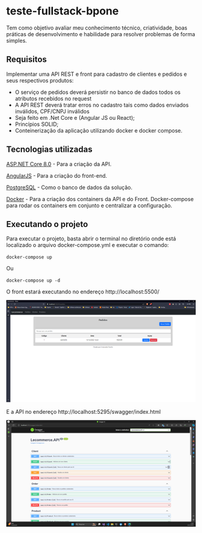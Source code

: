 # teste-fullstack-bpone
Tem como objetivo avaliar meu conhecimento técnico, criatividade, boas práticas de desenvolvimento e habilidade para resolver problemas de forma simples.

## Requisitos
Implementar uma API REST e front para cadastro de clientes e pedidos e seus respectivos produtos:

- O serviço de pedidos deverá persistir no banco de dados todos os atributos recebidos no request
- A API REST deverá tratar erros no cadastro tais como dados enviados inválidos, CPF/CNPJ inválidos
- Seja feito em .Net Core e (Angular JS ou React);
- Princípios SOLID;
- Conteinerização da aplicação utilizando docker e docker compose.

## Tecnologias utilizadas
[ASP.NET Core 8.0](https://learn.microsoft.com/en-us/aspnet/core/release-notes/aspnetcore-8.0?view=aspnetcore-8.0) - Para a criação da API.


[AngularJS](https://angularjs.org/) - Para a criação do front-end.

[PostgreSQL](https://www.postgresql.org/) - Como o banco de dados da solução.

[Docker](https://www.docker.com/) - Para a criação dos containers da API e do Front. Docker-compose para rodar os containers em conjunto e centralizar a configuração.

## Executando o projeto
Para executar o projeto, basta abrir o terminal no diretório onde está localizado o arquivo docker-compose.yml e executar o comando:

`docker-compose up`

Ou

`docker-compose up -d`

O front estará executando no endereço http://localhost:5500/

![frontend](/img/angularjs.png)

E a API no endereço http://localhost:5295/swagger/index.html

![backend](/img/backend.png)
